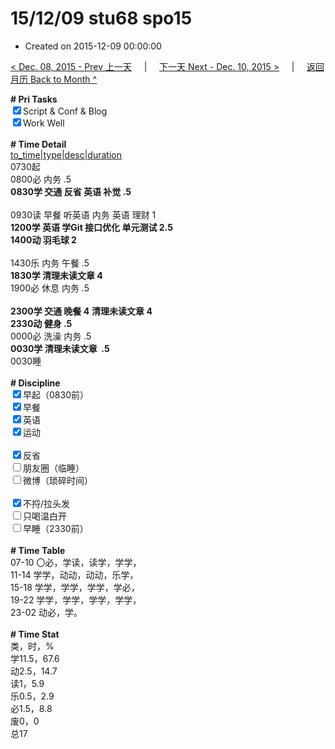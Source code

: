 # 15/12/09 stu68 spo15

- Created on 2015-12-09 00:00:00

[< Dec. 08, 2015 - Prev 上一天](/_archived/lifelogs/2015/12/d08.md) &nbsp; &nbsp; | &nbsp; &nbsp; [下一天 Next - Dec. 10, 2015 >](/_archived/lifelogs/2015/12/d10.md) &nbsp; &nbsp; |  &nbsp; &nbsp; [返回月历 Back to Month ^](/_archived/lifelogs/2015/12/index.md)
<br/><div><b># Pri Tasks</b></div><div><input checked="true" type="checkbox"/>Script &amp; Conf &amp; Blog</div><div><input checked="true" type="checkbox"/>Work Well</div><div><br/></div><div><b># Time Detail</b></div><div><u>to_time|type|desc|duration</u></div><div>0730起</div><div>0800必 内务 .5</div><div><b>0830学 交通 反省 英语 补觉 .5</b></div><div><br/></div><div>0930读 早餐 听英语 内务 英语 理财 1</div><div><b>1200学 英语 学Git 接口优化 单元测试 2.5</b></div><div><b>1400动 羽毛球 2</b></div><div><br/></div><div>1430乐 内务 午餐 .5</div><div><b>1830学 清理未读文章 4</b></div><div>1900必 休息 内务 .5</div><div><br/></div><div><b>2300学 交通 晚餐 4</b> <b>清理未读文章 4</b></div><div><b>2330动 健身 .5</b></div><div>0000必 洗澡 内务 .5</div><div><b>0030学 清理未读文章  .5</b></div><div>0030睡</div><div><br/></div><div><b># Discipline</b></div><div><input checked="true" type="checkbox"/>早起（0830前）</div><div><input checked="true" type="checkbox"/>早餐</div><div><input checked="true" type="checkbox"/>英语</div><div><input checked="true" type="checkbox"/>运动</div><div><br/></div><div><input checked="true" type="checkbox"/>反省</div><div><input type="checkbox"/>朋友圈（临睡）</div><div><input type="checkbox"/>微博（琐碎时间）</div><div><br/></div><div><input checked="true" type="checkbox"/>不捋/拉头发</div><div><input type="checkbox"/>只喝温白开</div><div><input type="checkbox"/>早睡（2330前）</div><div><br/></div><div><b># Time Table</b></div><div>07-10 〇必，学读，读学，学学，</div><div>11-14 学学，动动，动动，乐学，</div><div>15-18 学学，学学，学学，学必，</div><div>19-22 学学，学学，学学，学学，</div><div>23-02 动必，学。</div><div><br/></div><div><b># Time Stat</b></div><div>类，时，%</div><div>学11.5，67.6</div><div>动2.5，14.7</div><div>读1，5.9</div><div>乐0.5，2.9</div><div>必1.5，8.8</div><div>废0，0</div><div>总17</div>
